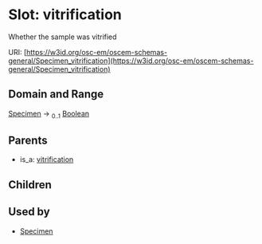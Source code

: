 
# Slot: vitrification

Whether the sample was vitrified

URI: [https://w3id.org/osc-em/oscem-schemas-general/Specimen_vitrification](https://w3id.org/osc-em/oscem-schemas-general/Specimen_vitrification)


## Domain and Range

[Specimen](Specimen.md) &#8594;  <sub>0..1</sub> [Boolean](types/Boolean.md)

## Parents

 *  is_a: [vitrification](vitrification.md)

## Children


## Used by

 * [Specimen](Specimen.md)
